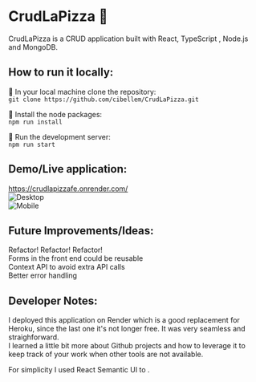 # CrudLaPizza :pizza:

CrudLaPizza is a CRUD application built with React, TypeScript , Node.js and MongoDB. <br/>

## How to run it locally:

:small_orange_diamond: In your local machine clone the repository: <br/>
`git clone https://github.com/cibellem/CrudLaPizza.git`

:small_orange_diamond: Install the node packages: <br/>
`npm run install`

:small_orange_diamond: Run the development server: <br/>
`npm run start`

## Demo/Live application:

https://crudlapizzafe.onrender.com/ <br/>
![Desktop](../CrudLaPizza/frontend/src/topDesktop.png) <br>
![Mobile](./CrudLaPizza/frontend/src/pizzaMobile.png) <br>

## Future Improvements/Ideas:

Refactor! Refactor! Refactor! <br/>
Forms in the front end could be reusable <br/>
Context API to avoid extra API calls <br/>
Better error handling <br/>

## Developer Notes:

I deployed this application on Render which is a good replacement for Heroku, since the last one it's not longer free. It was very seamless and straighforward. <br/>
I learned a little bit more about Github projects and how to leverage it to keep track of your work when other tools are not available. <br/>

For simplicity I used React Semantic UI to . <br/>
